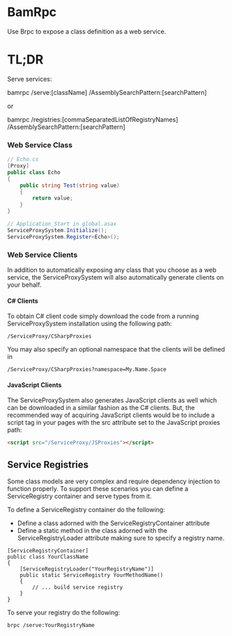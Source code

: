 # BamRpc

Use Brpc to expose a class definition as a web service.

# TL;DR
Serve services:	

bamrpc /serve:[className] /AssemblySearchPattern:[searchPattern]

or

bamrpc /registries:[commaSeparatedListOfRegistryNames] /AssemblySearchPattern:[searchPattern]

### Web Service Class
```C#
// Echo.cs
[Proxy]
public class Echo
{
	public string Test(string value)
	{
		return value;
	}
}

// Application_Start in global.asax
ServiceProxySystem.Initialize();
ServiceProxySystem.Register<Echo>();
```

### Web Service Clients
In addition to automatically exposing any class that you choose as a
web service, the ServiceProxySystem will also automatically generate clients
on your behalf.

#### C# Clients
To obtain C# client code simply download the code from a running ServiceProxySystem
installation using the following path:

```
/ServiceProxy/CSharpProxies
```

You may also specify an optional namespace that the clients will be defined in

```
/ServiceProxy/CSharpProxies?namespace=My.Name.Space
```

#### JavaScript Clients
The ServiceProxySystem also generates JavaScript clients as well which
can be downloaded in a similar fashion as the C# clients.  But, the recommended way
of acquiring JavaScript clients would be to include a script tag in your pages
with the src attribute set to the JavaScript proxies path:

```html
<script src="/ServiceProxy/JSProxies"></script>
```

## Service Registries
Some class models are very complex and require dependency injection to function properly.  To support these scenarios you can define a ServiceRegistry container and serve types from it.

To define a ServiceRegistry container do the following:

- Define a class adorned with the ServiceRegistryContainer attribute
- Define a static method in the class adorned with the ServiceRegistryLoader attribute making sure to specify a registry name.

```
[ServiceRegistryContainer]
public class YourClassName
{
    [ServiceRegistryLoader("YourRegistryName")]
    public static ServiceRegistry YourMethodName()
    {
        // ... build service registry
    }
}
```

To serve your registry do the following:

```
brpc /serve:YourRegistryName
```